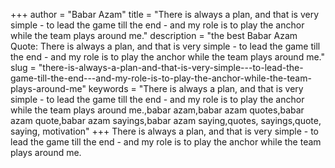 +++
author = "Babar Azam"
title = "There is always a plan, and that is very simple - to lead the game till the end - and my role is to play the anchor while the team plays around me."
description = "the best Babar Azam Quote: There is always a plan, and that is very simple - to lead the game till the end - and my role is to play the anchor while the team plays around me."
slug = "there-is-always-a-plan-and-that-is-very-simple---to-lead-the-game-till-the-end---and-my-role-is-to-play-the-anchor-while-the-team-plays-around-me"
keywords = "There is always a plan, and that is very simple - to lead the game till the end - and my role is to play the anchor while the team plays around me.,babar azam,babar azam quotes,babar azam quote,babar azam sayings,babar azam saying,quotes, sayings,quote, saying, motivation"
+++
There is always a plan, and that is very simple - to lead the game till the end - and my role is to play the anchor while the team plays around me.

